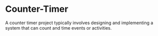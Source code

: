 # Counter-Timer
A counter timer project typically involves designing and implementing a system that can count and time events or activities. 
